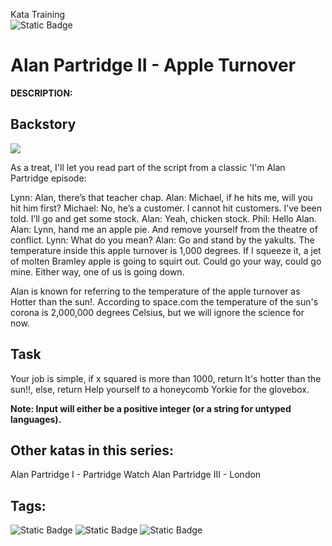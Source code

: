 Kata Training <br>
![Static Badge](https://img.shields.io/badge/8kyu%20-%20black?style=flat&logo=codewars&labelColor=B1361E&color=black)

# Alan Partridge II - Apple Turnover

**DESCRIPTION:**

## Backstory

![](https://pbs.twimg.com/media/BQRHvcFCQAABGH6.jpg)

As a treat, I'll let you read part of the script from a classic 'I'm Alan Partridge episode:


Lynn: Alan, there’s that teacher chap.
Alan: Michael, if he hits me, will you hit him first?
Michael: No, he’s a customer. I cannot hit customers. I’ve been told. I’ll go and get some stock.
Alan: Yeah, chicken stock.
Phil: Hello Alan.
Alan: Lynn, hand me an apple pie. And remove yourself from the theatre of conflict.
Lynn: What do you mean?
Alan: Go and stand by the yakults. The temperature inside this apple turnover is 1,000 degrees. If I squeeze it, a jet of molten Bramley apple is going to squirt out. Could go your way, could go mine. Either way, one of us is going down.

Alan is known for referring to the temperature of the apple turnover as Hotter than the sun!. According to space.com the temperature of the sun's corona is 2,000,000 degrees Celsius, but we will ignore the science for now.

## Task

Your job is simple, if x squared is more than 1000, return It's hotter than the sun!!, else, return Help yourself to a honeycomb Yorkie for the glovebox.

**Note: Input will either be a positive integer (or a string for untyped languages).**

## Other katas in this series:

Alan Partridge I - Partridge Watch
Alan Partridge III - London

## Tags:

![Static Badge](https://img.shields.io/badge/fundamentals%20-%20purple?style=plastic) ![Static Badge](https://img.shields.io/badge/strings%20-%20blue?style=plastic) ![Static Badge](https://img.shields.io/badge/mathematics%20-%20royalblue?style=plastic) 
